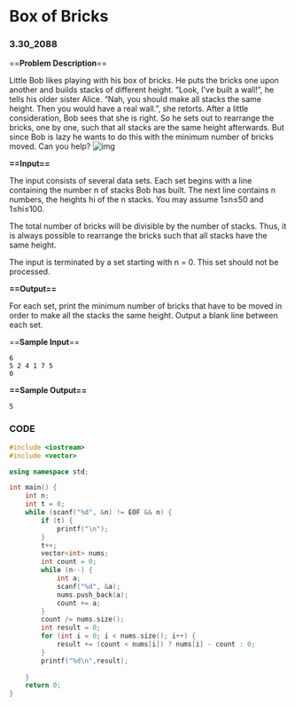# Box of Bricks

### 3.30_2088

==**Problem Description**==

Little Bob likes playing with his box of bricks. He puts the bricks one upon another and builds stacks of different height. “Look, I've built a wall!”, he tells his older sister Alice. “Nah, you should make all stacks the same height. Then you would have a real wall.”, she retorts. After a little consideration, Bob sees that she is right. So he sets out to rearrange the bricks, one by one, such that all stacks are the same height afterwards. But since Bob is lazy he wants to do this with the minimum number of bricks moved. Can you help?
![img](http://acm.hdu.edu.cn/data/images/C45-1004-1.bmp)

**==Input==**

The input consists of several data sets. Each set begins with a line containing the number n of stacks Bob has built. The next line contains n numbers, the heights hi of the n stacks. You may assume 1≤n≤50 and 1≤hi≤100.

The total number of bricks will be divisible by the number of stacks. Thus, it is always possible to rearrange the bricks such that all stacks have the same height.

The input is terminated by a set starting with n = 0. This set should not be processed.

**==Output==**

For each set, print the minimum number of bricks that have to be moved in order to make all the stacks the same height.
Output a blank line between each set.

==**Sample Input**==

```
6
5 2 4 1 7 5
0
```

**==Sample Output==**

```
5
```



### CODE

```cpp
#include <iostream>
#include <vector>

using namespace std;

int main() {
    int n;
    int t = 0;
    while (scanf("%d", &n) != EOF && n) {
        if (t) {
            printf("\n");
        }
        t++;
        vector<int> nums;
        int count = 0;
        while (n--) {
            int a;
            scanf("%d", &a);
            nums.push_back(a);
            count += a;
        }
        count /= nums.size();
        int result = 0;
        for (int i = 0; i < nums.size(); i++) {
            result += (count < nums[i]) ? nums[i] - count : 0;
        }
        printf("%d\n",result);
        
    }
    return 0;
}
```


